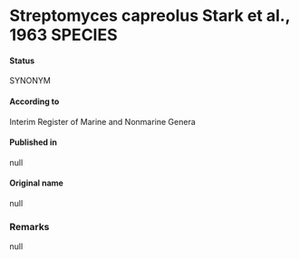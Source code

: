 # Streptomyces capreolus Stark et al., 1963 SPECIES

#### Status
SYNONYM

#### According to
Interim Register of Marine and Nonmarine Genera

#### Published in
null

#### Original name
null

### Remarks
null